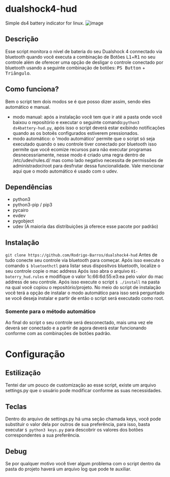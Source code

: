 # dualshock4-hud
Simple ds4 battery indicator for linux.
![image](https://lh3.googleusercontent.com/2QFmNSqS--EFF3b9KHQuKxmlW5FxBSqmKcGVfL_bSiFlFeP7tWMYcYguE4EkVT6nTrsAKSf-ZpDWMWjZBKHKmmyEqFyCPYk1CuuZ5kRAy3Aaag1lVThRLp_ATU-BMzgNKfqP0eClhLCPQnv2QNU6LS18mNMwFXAmRH9w_jesizDnO9X39vwrC5xN7wH7qYAn1Z3C_3RNtB2NcSJlBJJNgiKoRJ7n7uLXohEsmtuXAqfa4eWOLfTin2alsUitEtnBGLJK-eHR05mSwrAQb7J3okSaD1cSAXqvGwqfNl8vid8Wvqin2HPpkK-ol9ighlsBt5Yb1AYaQi_8qzbhJ5ji1V64zGAFRLn21MvylSHpuMLhs8uYy8Nq_pXsEQiRMHlX1qHJQdcbyw3_gq0mI5Ytva1yuOKrtNaLLO1XC4V3UbbMANMWa_2J_s9I2hm75ieXzXtq39mQhWp4QpGU8taBENmDtmmBmTSl7wxLoklRDOUw_lAM9apbtNWbsxOvrBgER9FYZm4UoQxXPr4c1w3pm7JkLNjSSdYQ_jo6sQDs1ANQBTvi_SksbVl78vtF8AFkibd2zpUVM1-1-Bd-GfUEn2UWXF-VNmrF4ZHWhQH0dyIZDFTiMgVnIIAwOOze6pU_v--lfK55xsjyxQaM7LVLefOMeMtEHP9r_Y_91lexEjivevqeBrfK74QzDOw=w1366-h629-ft)
## Descrição
Esse script monitora o nível de bateria do seu Dualshock 4 connectado via bluetooth quando você executa a combinação de Botões <kbd>L1</kbd>+<kbd>R1</kbd> no seu controle além de oferecer uma opção de desligar o controle conectado por bluetooth usando a seguinte combinação de botões: <kbd>PS Button</kbd> + <kbd>Triângulo</kbd>.

## Como funciona?
Bem o script tem dois modos se é que posso dizer assim, sendo eles automático e manual.
+ modo manual: após a instalação você tem que ir até a pasta onde você baixou o repositório e executar o seguinte comando:`python3 ds4battery-hud.py`, após isso o script deverá estar exibindo notificações quando as os botoẽs configurados estiverem pressionados.
+ modo automático: o 'modo automático' permite que o script só seja executado quando o seu controle tiver conectado por bluetooth isso permite que você ecomize recursos para não executar programas desnecessriamente, nesse modo é criado uma regra dentro de /etc/udev/rules.d/ mas como lado negativo necessita de permissões de administrador/root para desfrutar dessa funcionalidade.
Vale mencionar aqui que o modo automático é usado com o udev.

## Dependências

- python3
- python3-pip / pip3
- pycairo
- evdev
- pygobject
- udev (A maioria das distribuições já oferece esse pacote por padrão)


## Instalação
`git clone https://github.com/Rodrigo-Barros/dualshock4-hud`
Antes de tudo conecte seu controle via bluetooth para começar.
Após isso execute o comando `$ bluetoothctl` para listar seus dispositvos bluetooth, localize o seu controle copie o mac address Após isso abra o arquivo `01-baterry_hud.rules` e modifique o valor 1c:66:6d:55:e3:ea pelo valor do mac address de seu controle.
Após isso execute o script `$ ./install` na pasta na qual você copiou o repositório/projeto.
No meio do script de instalação você terá a opção de instalar o modo automático para isso será perguntado se você deseja instalar e partir de então o script será executado como root.
### Somente para o método automático
Ao final do script o seu controle será desconectado, mais uma vez ele deverá ser conectado e a partir de agora deverá estar funcionando conforme com as combinações de botões padrão.

# Configuração
## Estilização
Tentei dar um pouco de customização ao esse script, existe um arquivo settings.py que o usuário pode modificar conforme as suas necessidades.

## Teclas
Dentro do arquivo de settings.py há uma seção chamada keys, você pode substituir o valor dela por outros de sua preferência, para isso, basta executar `$ python3 keys.py` para descobrir os valores dos botões correspondentes a sua preferência.

## Debug
Se por qualquer motivo você tiver algum problema com o script dentro da pasta do projeto haverá um arquivo log que pode te auxiliar.
